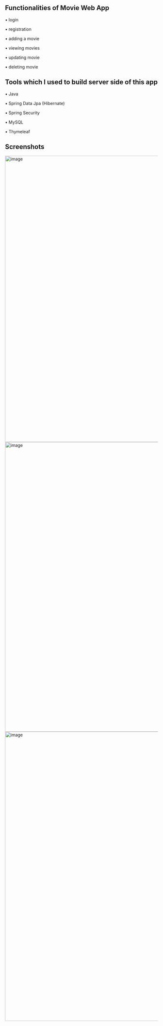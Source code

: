 ## Functionalities of Movie Web App

• login

• registration

• adding a movie

• viewing movies

• updating movie

• deleting movie


## Tools which I used to build server side of this app 

• Java

• Spring Data Jpa (Hibernate)

• Spring Security

• MySQL

• Thymeleaf


## Screenshots


<img width="942" alt="image" src="https://github.com/czajjka/MovieWebApp/assets/131516264/cfc4c947-eb1d-404f-9030-dff72e857a87">


<img width="953" alt="image" src="https://github.com/czajjka/MovieWebApp/assets/131516264/f5eb49a4-47fb-4220-967f-3352348643c8">


<img width="952" alt="image" src="https://github.com/czajjka/MovieWebApp/assets/131516264/cce238db-2ca3-4e72-8786-3a56580e3f6e">



